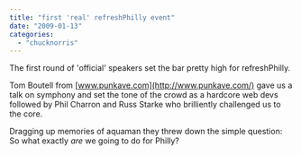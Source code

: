 ```yaml
---
title: "first 'real' refreshPhilly event"
date: "2009-01-13"
categories: 
  - "chucknorris"
---
```


The first round of 'official' speakers set the bar pretty high for refreshPhilly.

Tom Boutell from [www.punkave.com](http://www.punkave.com/) gave us a talk on symphony and set the tone of the crowd as a hardcore web devs followed by Phil Charron and Russ Starke who brilliently challenged us to the core.

Dragging up memories of aquaman they threw down the simple question:  So what exactly _are_ we going to do for Philly?

